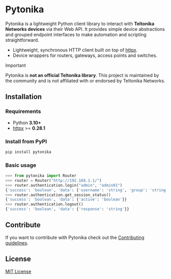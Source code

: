 # Pytonika

Pytonika is a lightweight Python client library to interact with **Teltonika Networks devices** via their Web API.
It provides simple device abstractions and grouped endpoint interfaces to make automation and scripting straightforward.

- Lightweight, synchronous HTTP client built on top of [httpx](https://www.python-httpx.org/).
- Device wrappers for routers, gateways, access points and switches.

> [!IMPORTANT]
> Pytonika is **not an official Teltonika library**.
> This project is maintained by the community and is not affiliated with or endorsed by Teltonika Networks.

## Installation

### Requirements

- Python **3.10+**
- [httpx](https://pypi.org/project/httpx/) >= **0.28.1**

### Install from PyPI

```bash
pip install pytonika
```

### Basic usage

```python
>>> from pytonika import Router
>>> router = Router("http://192.168.1.1/")
>>> router.authentication.login("admin", "admin01")
{'success': 'boolean', 'data': {'username': 'string', 'group': 'string', 'token': 'string', 'expires': 'integer'}}
>>> router.authentication.get_session_status()
{'success': 'boolean', 'data': {'active': 'boolean'}}
>>> router.authentication.logout()
{'success': 'boolean', 'data': {'response': 'string'}}
```

## Contribute

If you want to contribute with Pytonika check out the [Contributing guidelines](CONTRIBUTING.md).

## License

[MIT License](LICENSE)
